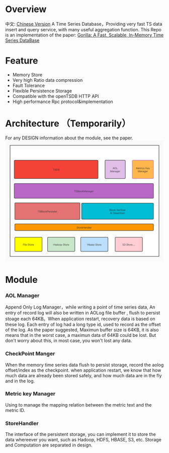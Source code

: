 # Overview
中文: [Chinese Version](/README.md)
A Time Series Database，Providing very fast TS data insert and query service, with
many useful aggregation function.
This Repo is an implementation of the paper: [Gorilla: A Fast, Scalable, In-Memory Time Series DataBase](http://www.vldb.org/pvldb/vol8/p1816-teller.pdf)

# Feature
- Memory Store
- Very high Ratio data compression
- Fault Tolerance
- Flexible Persistence Storage
- Compatible with the openTSDB HTTP API
- High performance Rpc protocol&implementation


# Architecture （Temporarily）
For any DESIGN information about the module, see the paper.
![Architecture](https://github.com/zhou-jered/RapidTSDB/raw/master/docs/images/TSBlock%20Management.jpg)


# Module

### AOL Manager
Append Only Log Manager，while writing a point of time series data, An entry of record log will also be written in AOLog file buffer
, flush to persist stoage each 64KB。When application restart, recovery data is based on these log.
Each entry of log had a long type id, used to record as the offset of the log.
As the paper suggested, Maximun buffer size is 64KB, it is also means that in the worst case, a maximun data
of 64KB could be lost. But don't worry about this, in most case, you won't lost any data.  

### CheckPoint Manger
When the memory time series data flush to persist storage, record the aolog offset/index as the checkpoint.
when application restart, we know that how much data are already been stored safely, and how much data are in
the fly and in the log.

### Metric key Manager
Using to manage the mapping relation between the metric text and the metric ID.

### StoreHandler
The interface of the persistent storage, you can implement it to store the data whereever you want,
such as Hadoop, HDFS, HBASE, S3, etc.
Storage and Computation are separated in design.